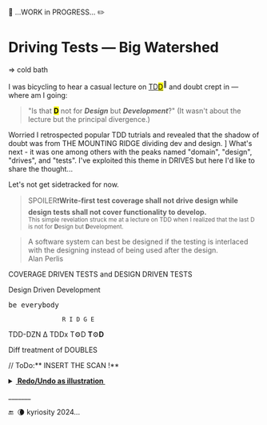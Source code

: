 🚧 ...WORK in PROGRESS... ✏️

# Driving Tests &mdash; Big Watershed
=> cold bath

I was bicycling to hear a casual lecture on [TD<mark>D</mark>](https://en.wikipedia.org/wiki/Test-driven_development)<sup>🔗</sup> and doubt crept in &mdash; where am I going: 

> "Is that <mark><b>D</b></mark> not for **_Design_** but **_Development_**?" (It wasn't about the lecture but the principal divergence.)

Worried I retrospected popular TDD tutrials and revealed that the shadow of doubt was from THE MOUNTING RIDGE dividing dev and design. ]
What's next - it was one among others with the peaks named "domain", "design", "drives", and "tests". I've exploited this theme in DRIVES but here I'd like to share the thought...

Let's not get sidetracked for now.

> SPOILER❗**Write-first test coverage shall not drive design while design tests shall not cover functionality to develop.**\
<sub>This simple revelation struck me at a lecture on TDD when I realized that the last D is not for **D**esign but **D**evelopment.</sub>

> A software system can best be designed if the testing is interlaced with the designing instead of being used after the design.\
Alan Perlis 

COVERAGE DRIVEN TESTS and DESIGN DRIVEN TESTS

Design Driven Development


<samp>be everybody</samp>

                   R I D G E

TDD-DZN Δ
TDDx T⚙️D **T**⚙️**D**

Diff treatment of DOUBLES

// ToDo:** INSERT THE SCAN !**

<details><summary><b><ins>&nbsp;Redo/Undo as illustration&nbsp;</ins></b></summary>

\_______

</details>

\_______

 🔚 &nbsp;🌘 kyriosity 2024...
